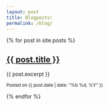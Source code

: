 ```yaml
---
layout: post
title: Blogposts!
permalink: /blog/
---
```


{% for post in site.posts %}
  <div class="post-summary">
    <h2><a href="{{ post.url }}">{{ post.title }}</a></h2>
    <p>{{ post.excerpt }}</p>
    <p><small>Posted on {{ post.date | date: "%b %d, %Y" }}</small></p>
  </div>
{% endfor %}
